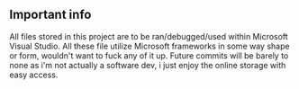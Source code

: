 ## Important info

All files stored in this project are to be ran/debugged/used within Microsoft Visual Studio. All these file utilize Microsoft frameworks in some way shape or form, wouldn't want to fuck any of it up.
Future commits will be barely to none as i'm not actually a software dev, i just enjoy the online storage with easy access.
